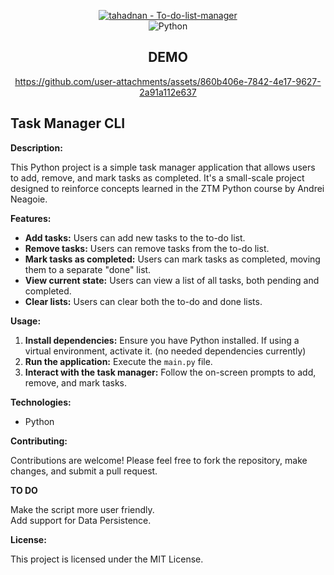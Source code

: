 <div align="center">
  
[![tahadnan - To-do-list-manager ](https://img.shields.io/static/v1?label=tahadnan&message=To-do-list-manager+&color=blue&logo=github)](https://github.com/tahadnan/To-do-list-manager  "Go to GitHub repo")  
<img alt='Python' src='https://img.shields.io/badge/CLI-100000?style=for-the-badge&logo=Python&logoColor=4B8BBE&labelColor=FFD43B&color=306998'/>

## **DEMO**
https://github.com/user-attachments/assets/860b406e-7842-4e17-9627-2a91a112e637
</div>

## **Task Manager CLI**

**Description:**

This Python project is a simple task manager application that allows users to add, remove, and mark tasks as completed. It's a small-scale project designed to reinforce concepts learned in the ZTM Python course by Andrei Neagoie.

**Features:**

- **Add tasks:** Users can add new tasks to the to-do list.
- **Remove tasks:** Users can remove tasks from the to-do list.
- **Mark tasks as completed:** Users can mark tasks as completed, moving them to a separate "done" list.
- **View current state:** Users can view a list of all tasks, both pending and completed.
- **Clear lists:** Users can clear both the to-do and done lists.

**Usage:**

1. **Install dependencies:** Ensure you have Python installed. If using a virtual environment, activate it. (no needed dependencies currently)
2. **Run the application:** Execute the `main.py` file.
3. **Interact with the task manager:** Follow the on-screen prompts to add, remove, and mark tasks.

**Technologies:**

- Python

**Contributing:**

Contributions are welcome! Please feel free to fork the repository, make changes, and submit a pull request.

**TO DO**

Make the script more user friendly.  
Add support for Data Persistence.

**License:**

This project is licensed under the MIT License.
